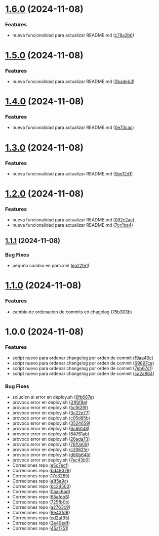 # [1.6.0](https://github.com/titan85/helloWorld/compare/v1.5.0...v1.6.0) (2024-11-08)


### Features

* nueva funcionalidad para actualizar README.md ([c78a2b6](https://github.com/titan85/helloWorld/commit/c78a2b61217813819174cf960344e5d92e5a8aac))

# [1.5.0](https://github.com/titan85/helloWorld/compare/v1.4.0...v1.5.0) (2024-11-08)


### Features

* nueva funcionalidad para actualizar README.md ([3badeb3](https://github.com/titan85/helloWorld/commit/3badeb330dbfe32f5103d55589493a364881c167))

# [1.4.0](https://github.com/titan85/helloWorld/compare/v1.3.0...v1.4.0) (2024-11-08)


### Features

* nueva funcionalidad para actualizar README.md ([0e73cac](https://github.com/titan85/helloWorld/commit/0e73cac11b3921f69a06f49aaaefcd799cecc2a4))

# [1.3.0](https://github.com/titan85/helloWorld/compare/v1.2.0...v1.3.0) (2024-11-08)


### Features

* nueva funcionalidad para actualizar README.md ([5be12d1](https://github.com/titan85/helloWorld/commit/5be12d1915493e2fdd8c8b98d12e169797df1018))

# [1.2.0](https://github.com/titan85/helloWorld/compare/v1.1.1...v1.2.0) (2024-11-08)


### Features

* nueva funcionalidad para actualizar README.md ([092c2ac](https://github.com/titan85/helloWorld/commit/092c2ac389617cd0ff78debcab75bf0c277dc18f))
* nueva funcionalidad para actualizar README.md ([7cc1ba4](https://github.com/titan85/helloWorld/commit/7cc1ba4aaa13b30b6969d7e942c71b482e2cbfe1))

## [1.1.1](https://github.com/titan85/helloWorld/compare/v1.1.0...v1.1.1) (2024-11-08)


### Bug Fixes

* pequño cambio en pom.xml ([ea22fe1](https://github.com/titan85/helloWorld/commit/ea22fe1d23792d7313c631d04c0719216db1ce5d))

# [1.1.0](https://github.com/titan85/helloWorld/compare/v1.0.0...v1.1.0) (2024-11-08)


### Features

* cambio de ordenacion de commits en chagelog ([75b303b](https://github.com/titan85/helloWorld/commit/75b303b25cb1fc43fb3bdf28a9189758b1ab1fa2))

# 1.0.0 (2024-11-08)


### Features

* script nuevo para ordenar changelog por orden de commit ([f9aa49c](https://github.com/titan85/helloWorld/commit/f9aa49cdf6a820a396a8b8a53d86edd48751e1b4))
* script nuevo para ordenar changelog por orden de commit ([69897ce](https://github.com/titan85/helloWorld/commit/69897ce138f004a21be301c8d82de97ab0a8ed73))
* script nuevo para ordenar changelog por orden de commit ([7eb67d1](https://github.com/titan85/helloWorld/commit/7eb67d15993c674b1a83765e79b47e9cea327a95))
* script nuevo para ordenar changelog por orden de commit ([ca2a864](https://github.com/titan85/helloWorld/commit/ca2a86450ce54c6e2f464d8cff581401a42d57e0))


### Bug Fixes

* solucion al error en deploy.sh ([6fb687e](https://github.com/titan85/helloWorld/commit/6fb687e7dd71f7146c1da7ebc49e3ce0538dc1d3))
* provoco error en deploy.sh ([31f6f8e](https://github.com/titan85/helloWorld/commit/31f6f8e5eb2f7ad2b47fe28eabb211dde56b1590))
* provoco error en deploy.sh ([5cf629f](https://github.com/titan85/helloWorld/commit/5cf629f9e1c1d634d2c2005cbe07f82db6323310))
* provoco error en deploy.sh ([3c22e77](https://github.com/titan85/helloWorld/commit/3c22e773a18016c2026fc6fbfc8020624bd4ed5c))
* provoco error en deploy.sh ([c05d85b](https://github.com/titan85/helloWorld/commit/c05d85b7e39affac2ffbd468f9031d39e623c4f2))
* provoco error en deploy.sh ([3524659](https://github.com/titan85/helloWorld/commit/35246598edf1ec4e38d7d072ee484e87a41d66af))
* provoco error en deploy.sh ([6c661d8](https://github.com/titan85/helloWorld/commit/6c661d878ee8ce65b634c446a5db34695f654a40))
* provoco error en deploy.sh ([84761ab](https://github.com/titan85/helloWorld/commit/84761ab8672fe83d888d387ea1d62da60a99dbd9))
* provoco error en deploy.sh ([26ada73](https://github.com/titan85/helloWorld/commit/26ada73af24e75a81b5c48d3fad140370a0068ff))
* provoco error en deploy.sh ([76f0a09](https://github.com/titan85/helloWorld/commit/76f0a0909c285cec8d73590955687ed619bf9cb8))
* provoco error en deploy.sh ([c2982fe](https://github.com/titan85/helloWorld/commit/c2982fede9803b96837b0473ed22b2db2c2f1ea4))
* provoco error en deploy.sh ([d60b64b](https://github.com/titan85/helloWorld/commit/d60b64be6b84d52dc29648393f835167b7b0cd0e))
* provoco error en deploy.sh ([7ac43b0](https://github.com/titan85/helloWorld/commit/7ac43b0fc637fc3703fdf551dde8c1d23a9cc48c))
* Correciones repo ([e5c7ecf](https://github.com/titan85/helloWorld/commit/e5c7ecfb98ed5795e79760768cb68d05364bc5cb))
* Correciones repo ([bd49379](https://github.com/titan85/helloWorld/commit/bd49379a571ae355307d7d2a131943355323b5b2))
* Correciones repo ([17e3285](https://github.com/titan85/helloWorld/commit/17e3285769665223b61fad6bbeed686bd944ccb6))
* Correciones repo ([a1f5a9c](https://github.com/titan85/helloWorld/commit/a1f5a9c69515f153e97c969e9f725ee9243cadc9))
* Correciones repo ([bc24503](https://github.com/titan85/helloWorld/commit/bc24503f7c5209f902a67faab010246f6e64726f))
* Correciones repo ([0aac6ad](https://github.com/titan85/helloWorld/commit/0aac6ad313726a4d5159621787cfe2366f766b5e))
* Correciones repo ([65afeb8](https://github.com/titan85/helloWorld/commit/65afeb8bcf394dbca3bcdd393199f9056c1f8484))
* Correciones repo ([725fb0b](https://github.com/titan85/helloWorld/commit/725fb0b0662f7b29247060a0aa263c134a526a3d))
* Correciones repo ([a2763c9](https://github.com/titan85/helloWorld/commit/a2763c99b3ad3f42ce7a3a877faaa7ad85bc0c57))
* Correciones repo ([8e43fd8](https://github.com/titan85/helloWorld/commit/8e43fd87cf2c5f1bad29b528dac9eb21c9bf7c73))
* Correciones repo ([cd2af95](https://github.com/titan85/helloWorld/commit/cd2af95c7ab983fa6306ea234ad2b8bf24d57146))
* Correciones repo ([3e49edf](https://github.com/titan85/helloWorld/commit/3e49edf81e6dd1cda2cca96852e60f9f3b68f575))
* Correciones repo ([45af751](https://github.com/titan85/helloWorld/commit/45af7511d753a10506fb1737d52ce5b472417cd9))

